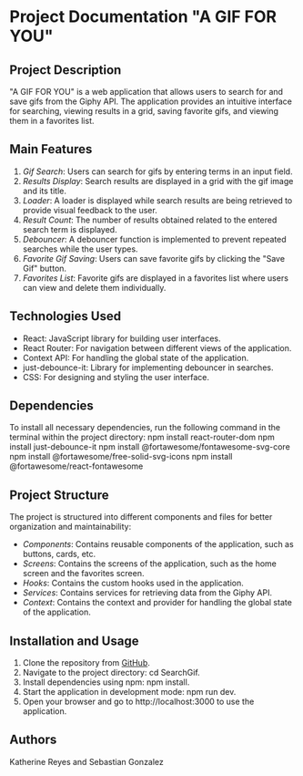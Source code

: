 # Project Documentation "A GIF FOR YOU"

## Project Description
"A GIF FOR YOU" is a web application that allows users to search for and save gifs from the Giphy API. The application provides an intuitive interface for searching, viewing results in a grid, saving favorite gifs, and viewing them in a favorites list.

## Main Features
1. *Gif Search*: Users can search for gifs by entering terms in an input field.
2. *Results Display*: Search results are displayed in a grid with the gif image and its title.
3. *Loader*: A loader is displayed while search results are being retrieved to provide visual feedback to the user.
4. *Result Count*: The number of results obtained related to the entered search term is displayed.
5. *Debouncer*: A debouncer function is implemented to prevent repeated searches while the user types.
6. *Favorite Gif Saving*: Users can save favorite gifs by clicking the "Save Gif" button.
7. *Favorites List*: Favorite gifs are displayed in a favorites list where users can view and delete them individually.

## Technologies Used
- React: JavaScript library for building user interfaces.
- React Router: For navigation between different views of the application.
- Context API: For handling the global state of the application.
- just-debounce-it: Library for implementing debouncer in searches.
- CSS: For designing and styling the user interface.

## Dependencies
To install all necessary dependencies, run the following command in the terminal within the project directory:
npm install react-router-dom 
npm install just-debounce-it 
npm install @fortawesome/fontawesome-svg-core 
npm install @fortawesome/free-solid-svg-icons 
npm install @fortawesome/react-fontawesome

## Project Structure
The project is structured into different components and files for better organization and maintainability:
- *Components*: Contains reusable components of the application, such as buttons, cards, etc.
- *Screens*: Contains the screens of the application, such as the home screen and the favorites screen.
- *Hooks*: Contains the custom hooks used in the application.
- *Services*: Contains services for retrieving data from the Giphy API.
- *Context*: Contains the context and provider for handling the global state of the application.

## Installation and Usage
1. Clone the repository from [GitHub](https://github.com/Kathereyes19/Programacion-web-2024-1.git).
2. Navigate to the project directory: cd SearchGif.
3. Install dependencies using npm: npm install.
4. Start the application in development mode: npm run dev.
5. Open your browser and go to http://localhost:3000 to use the application.

## Authors
Katherine Reyes and Sebastian Gonzalez
